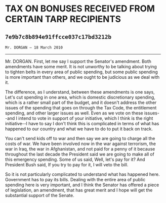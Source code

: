 # TAX ON BONUSES RECEIVED FROM CERTAIN TARP RECIPIENTS
## `7e9b7c8b894e91ffcce037c17bd3212b`
`Mr. DORGAN — 18 March 2010`

---


Mr. DORGAN. First, let me say I support the Senator's amendment. Both 
amendments have some merit. It is not unworthy to be talking about 
trying to tighten belts in every area of public spending, but some 
public spending is more important than others, and we ought to be 
judicious as we deal with it.

The difference, as I understand, between these amendments is one 
says, Let's cut spending in one area, which is domestic discretionary 
spending, which is a rather small part of the budget, and it doesn't 
address the other issues of the spending that goes on through the Tax 
Code, the entitlement spending, and other larger issues as well. Even 
as we vote on these issues--and I intend to vote in support of your 
initiative, which I think is the right initiative--I have to say I 
don't think this is complicated in terms of what has happened to our 
country and what we have to do to put it back on track.

You can't send kids off to war and then say we are going to charge 
all the costs of war. We have been involved now in the war against 
terrorism, the war in Iraq, the war in Afghanistan, and not paid for a 
penny of it because throughout the last decade the President said we 
are going to make all of this emergency spending. Some of us said, 
Well, let's pay for it? And President Bush said, If you try to pay for 
it, I will veto the bill.

So it is not particularly complicated to understand what has happened 
here. Government has to pay its bills. Dealing with the entire area of 
public spending here is very important, and I think the Senator has 
offered a piece of legislation, an amendment, that has great merit and 
I hope will get the substantial support of the Senate.